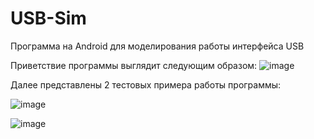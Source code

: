 # USB-Sim
Программа на Android для моделирования работы интерфейса USB

Приветствие программы выглядит следующим образом:
![image](https://user-images.githubusercontent.com/50622213/178554055-66a3fa2e-567b-41c9-a823-2e43809f250f.png)

Далее представлены 2 тестовых примера работы программы:

![image](https://user-images.githubusercontent.com/50622213/178554083-4f94497e-2b03-4d64-9f83-5296e3113a5a.png)

![image](https://user-images.githubusercontent.com/50622213/178554116-f2096948-1118-4db1-b3d2-d6543c76600e.png)
